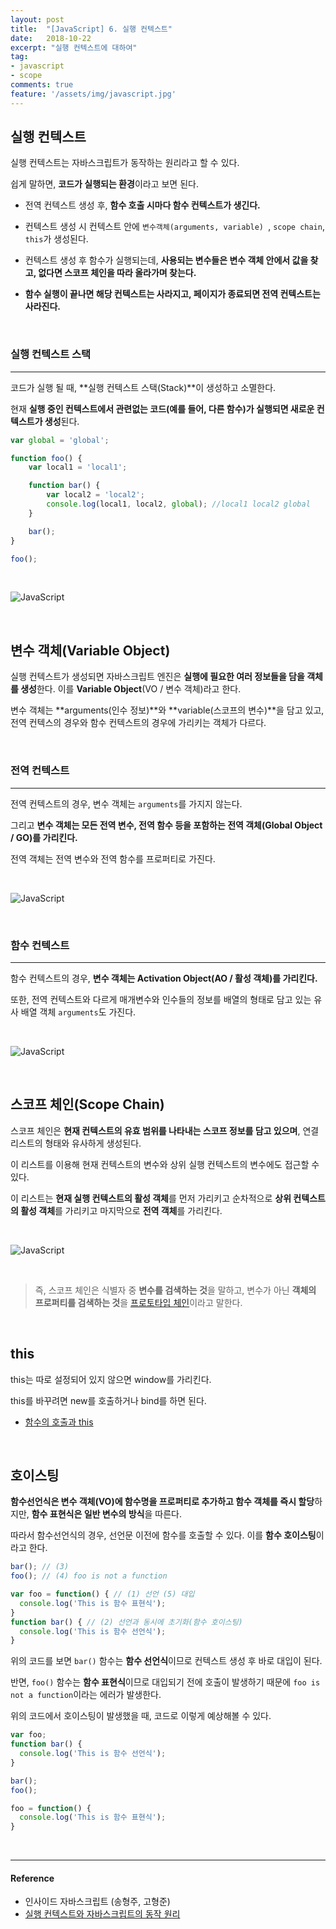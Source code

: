 ```yaml
---
layout: post
title:  "[JavaScript] 6. 실행 컨텍스트"
date:   2018-10-22
excerpt: "실행 컨텍스트에 대하여"
tag:
- javascript
- scope
comments: true
feature: '/assets/img/javascript.jpg'
---
```


## 실행 컨텍스트

실행 컨텍스트는 자바스크립트가 동작하는 원리라고 할 수 있다.

쉽게 말하면, **코드가 실행되는 환경**이라고 보면 된다.

* 전역 컨텍스트 생성 후, **함수 호출 시마다 함수 컨텍스트가 생긴다.**

* 컨텍스트 생성 시 컨텍스트 안에 `변수객체(arguments, variable) `, `scope chain`, `this`가 생성된다.

* 컨텍스트 생성 후 함수가 실행되는데, **사용되는 변수들은 변수 객체 안에서 값을 찾고, 없다면 스코프 체인을 따라 올라가며 찾는다.**

* **함수 실행이 끝나면 해당 컨텍스트는 사라지고, 페이지가 종료되면 전역 컨텍스트는 사라진다.**

<br/>

### 실행 컨텍스트 스택

---

코드가 실행 될 때, **실행 컨텍스트 스택(Stack)**이 생성하고 소멸한다. 

현재 **실행 중인 컨텍스트에서 관련없는 코드(예를 들어, 다른 함수)가 실행되면 새로운 컨텍스트가 생성**된다.

```js
var global = 'global';

function foo() {
    var local1 = 'local1';

    function bar() {
        var local2 = 'local2';
        console.log(local1, local2, global); //local1 local2 global
    }

    bar();
}

foo();
```

<br/>

![JavaScript](/assets/img/js_ec_stack.png)

<br/>

## 변수 객체(Variable Object)

실행 컨텍스트가 생성되면 자바스크립트 엔진은 **실행에 필요한 여러 정보들을 담을 객체를 생성**한다. 이를 **Variable Object**(VO / 변수 객체)라고 한다. 

변수 객체는 **arguments(인수 정보)**와 **variable(스코프의 변수)**을 담고 있고, 전역 컨텍스의 경우와 함수 컨텍스트의 경우에 가리키는 객체가 다르다.

<br/>

### 전역 컨텍스트

---

전역 컨텍스트의 경우, 변수 객체는 `arguments`를 가지지 않는다.

그리고 **변수 객체는 모든 전역 변수, 전역 함수 등을 포함하는 전역 객체(Global Object / GO)를 가리킨다.** 

전역 객체는 전역 변수와 전역 함수를 프로퍼티로 가진다.

<br/>

![JavaScript](/assets/img/js_global_context.png)


<br/>

### 함수 컨텍스트

---

함수 컨텍스트의 경우, **변수 객체는 Activation Object(AO / 활성 객체)를 가리킨다.**

또한, 전역 컨텍스트와 다르게 매개변수와 인수들의 정보를 배열의 형태로 담고 있는 유사 배열 객체 `arguments`도 가진다.

<br/>

![JavaScript](/assets/img/js_function_context.png)

<br/>

## 스코프 체인(Scope Chain)

스코프 체인은 **현재 컨텍스트의 유효 범위를 나타내는 스코프 정보를 담고 있으며**, 연결 리스트의 형태와 유사하게 생성된다.

이 리스트를 이용해 현재 컨텍스트의 변수와 상위 실행 컨텍스트의 변수에도 접근할 수 있다.

이 리스트는 **현재 실행 컨텍스트의 활성 객체**를 먼저 가리키고 순차적으로 **상위 컨텍스트의 활성 객체**를 가리키고 마지막으로 **전역 객체**를 가리킨다.

<br/>

![JavaScript](/assets/img/js_scope_chain.png)

<br/>

> 즉, 스코프 체인은 식별자 중 **변수를 검색하는 것**을 말하고, 변수가 아닌 **객체의 프로퍼티를 검색하는 것**을 [프로토타입 체인](https://bkjang.github.io/ProtoType_Chain/)이라고 말한다.

<br/>

## this

this는 따로 설정되어 있지 않으면 window를 가리킨다.

this를 바꾸려면 new를 호출하거나 bind를 하면 된다.

* [함수의 호출과 this](https://bkjang.github.io/Calling_Function_and_this/
)

<br/>

## 호이스팅

**함수선언식은 변수 객체(VO)에 함수명을 프로퍼티로 추가하고 함수 객체를 즉시 할당**하지만, **함수 표현식은 일반 변수의 방식**을 따른다. 

따라서 함수선언식의 경우, 선언문 이전에 함수를 호출할 수 있다. 
이를 **함수 호이스팅**이라고 한다.

```js
bar(); // (3)
foo(); // (4) foo is not a function

var foo = function() { // (1) 선언 (5) 대입
  console.log('This is 함수 표현식');
}
function bar() { // (2) 선언과 동시에 초기화(함수 호이스팅)
  console.log('This is 함수 선언식');
}
```

위의 코드를 보면 `bar()` 함수는 **함수 선언식**이므로 컨텍스트 생성 후 바로 대입이 된다.

반면, `foo()` 함수는 **함수 표현식**이므로 대입되기 전에 호출이 발생하기 때문에 `foo is not a function`이라는 에러가 발생한다.

위의 코드에서 호이스팅이 발생했을 때, 코드로 이렇게 예상해볼 수 있다.

```js
var foo;
function bar() { 
  console.log('This is 함수 선언식'); 
}

bar();
foo();

foo = function() {
  console.log('This is 함수 표현식');
}
```

<br/>

* * *

#### Reference

- 인사이드 자바스크립트 (송형주, 고형준)
- [실행 컨텍스트와 자바스크립트의 동작 원리](https://poiemaweb.com/js-execution-context)